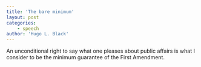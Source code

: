```yaml
---
title: 'The bare minimum'
layout: post
categories:
    - speech
author: 'Hugo L. Black'
---
```


An unconditional right to say what one pleases about public affairs is what I consider to be the minimum guarantee of the First Amendment.